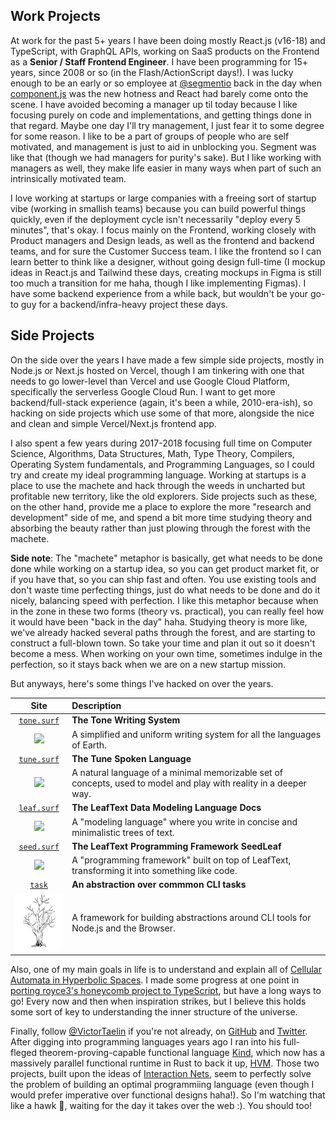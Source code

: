 
## Work Projects

At work for the past 5+ years I have been doing mostly React.js (v16-18) and TypeScript, with GraphQL APIs, working on SaaS products on the Frontend as a **Senior / Staff Frontend Engineer**. I have been programming for 15+ years, since 2008 or so (in the Flash/ActionScript days!). I was lucky enough to be an early or so employee at [@segmentio](https://github.com/segmentio) back in the day when [component.js](https://github.com/componentjs/component) was the new hotness and React had barely come onto the scene. I have avoided becoming a manager up til today because I like focusing purely on code and implementations, and getting things done in that regard. Maybe one day I'll try management, I just fear it to some degree for some reason. I like to be a part of groups of people who are self motivated, and management is just to aid in unblocking you. Segment was like that (though we had managers for purity's sake). But I like working with managers as well, they make life easier in many ways when part of such an intrinsically motivated team.

I love working at startups or large companies with a freeing sort of startup vibe (working in smallish teams) because you can build powerful things quickly, even if the deployment cycle isn't necessarily "deploy every 5 minutes", that's okay. I focus mainly on the Frontend, working closely with Product managers and Design leads, as well as the frontend and backend teams, and for sure the Customer Success team. I like the frontend so I can learn better to think like a designer, without going design full-time (I mockup ideas in React.js and Tailwind these days, creating mockups in Figma is still too much a transition for me haha, though I like implementing Figmas). I have some backend experience from a while back, but wouldn't be your go-to guy for a backend/infra-heavy project these days.

## Side Projects

On the side over the years I have made a few simple side projects, mostly in Node.js or Next.js hosted on Vercel, though I am tinkering with one that needs to go lower-level than Vercel and use Google Cloud Platform, specifically the serverless Google Cloud Run. I want to get more backend/full-stack experience (again, it's been a while, 2010-era-ish), so hacking on side projects which use some of that more, alongside the nice and clean and simple Vercel/Next.js frontend app.

I also spent a few years during 2017-2018 focusing full time on Computer Science, Algorithms, Data Structures, Math, Type Theory, Compilers, Operating System fundamentals, and Programming Languages, so I could try and create my ideal programming language. Working at startups is a place to use the machete and hack through the weeds in uncharted but profitable new territory, like the old explorers. Side projects such as these, on the other hand, provide me a place to explore the more "research and development" side of me, and spend a bit more time studying theory and absorbing the beauty rather than just plowing through the forest with the machete.

**Side note**: The "machete" metaphor is basically, get what needs to be done done while working on a startup idea, so you can get product market fit, or if you have that, so you can ship fast and often. You use existing tools and don't waste time perfecting things, just do what needs to be done and do it nicely, balancing speed with perfection. I like this metaphor because when in the zone in these two forms (theory vs. practical), you can really feel how it would have been "back in the day" haha. Studying theory is more like, we've already hacked several paths through the forest, and are starting to construct a full-blown town. So take your time and plan it out so it doesn't become a mess. When working on your own time, sometimes indulge in the perfection, so it stays back when we are on a new startup mission.

But anyways, here's some things I've hacked on over the years.


|                                                              Site                                                              | Description                                                                                                              |
| :----------------------------------------------------------------------------------------------------------------------------: | :---------------------------------------------------------------------------------------------------------------- |
|                                                [`tone.surf`](https://tone.surf)                                                | **The Tone Writing System**                                                                                       |
|  <a href="https://tone.surf"><img src='https://github.com/termsurf/.github/blob/make/view/owl.svg?raw=true' height="92"></a>   | A simplified and uniform writing system for all the languages of Earth.                                           |
|                                                [`tune.surf`](https://tune.surf)                                                | **The Tune Spoken Language**                                                                                      |
|   <a href="https://tune.surf"><img src='https://github.com/termsurf/tune/blob/make/view/bird.svg?raw=true' height="92"></a>    | A natural language of a minimal memorizable set of concepts, used to model and play with reality in a deeper way. |
|                                                [`leaf.surf`](https://leaf.surf)                                                | **The LeafText Data Modeling Language Docs**                                                                      |
|   <a href="https://leaf.surf"><img src='https://github.com/termsurf/leaf/blob/make/view/link.svg?raw=true' height="92"></a>    | A "modeling language" where you write in concise and minimalistic trees of text.                                  |
|                                                [`seed.surf`](https://seed.surf)                                                | **The LeafText Programming Framework SeedLeaf**                                                                   |
| <a href="https://seed.surf"><img src='https://github.com/termsurf/seed.leaf/blob/make/view/base.svg?raw=true' height="92"></a> | A "programming framework" built on top of LeafText, transforming it into something like code.                     |
|                                                [`task`](https://github.com/termsurf/task)                                                | **An abstraction over commmon CLI tasks**                                                                   |
| <a href="https://github.com/termsurf/task"><img src='https://github.com/termsurf/tree.leaf/blob/make/view/tree.gif?raw=true' height="92"></a> | A framework for building abstractions around CLI tools for Node.js and the Browser.                     |

Also, one of my main goals in life is to understand and explain all of <a href="https://www.amazon.com/Cellular-Automata-Hyperbolic-Spaces-Theory/dp/1933153040">Cellular Automata in Hyperbolic Spaces</a>. I made some progress at one point in [porting royce3's honeycomb project to TypeScript](https://github.com/lancejpollard/ht.js), but have a long ways to go! Every now and then when inspiration strikes, but I believe this holds some sort of key to understanding the inner structure of the universe.

Finally, follow [@VictorTaelin](https://twitter.com/VictorTaelin) if you're not already, on [GitHub](https://github.com/VictorTaelin) and [Twitter](https://twitter.com/VictorTaelin). After digging into programming languages years ago I ran into his full-fleged theorem-proving-capable functional language [Kind](https://github.com/HigherOrderCO/Kind), which now has a massively parallel functional runtime in Rust to back it up, [HVM](https://github.com/HigherOrderCO/HVM). Those two projects, built upon the ideas of [Interaction Nets](https://www.semanticscholar.org/paper/Interaction-Combinators-Lafont/6cfe09aa6e5da6ce98077b7a048cb1badd78cc76), seem to perfectly solve the problem of building an optimal programmiing language (even though I would prefer imperative over functional designs haha!). So I'm watching that like a hawk 🦅, waiting for the day it takes over the web :). You should too!
